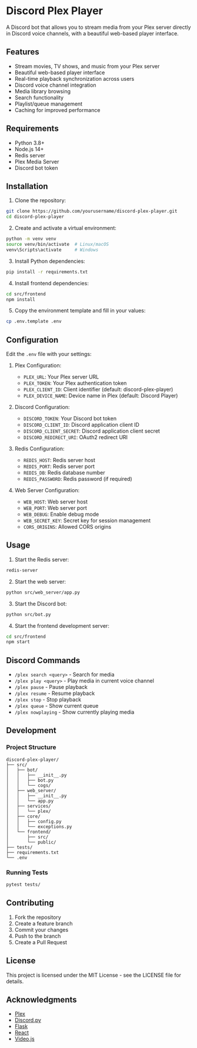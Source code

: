 # Discord Plex Player

A Discord bot that allows you to stream media from your Plex server directly in Discord voice channels, with a beautiful web-based player interface.

## Features

- Stream movies, TV shows, and music from your Plex server
- Beautiful web-based player interface
- Real-time playback synchronization across users
- Discord voice channel integration
- Media library browsing
- Search functionality
- Playlist/queue management
- Caching for improved performance

## Requirements

- Python 3.8+
- Node.js 14+
- Redis server
- Plex Media Server
- Discord bot token

## Installation

1. Clone the repository:
```bash
git clone https://github.com/yourusername/discord-plex-player.git
cd discord-plex-player
```

2. Create and activate a virtual environment:
```bash
python -m venv venv
source venv/bin/activate  # Linux/macOS
venv\Scripts\activate     # Windows
```

3. Install Python dependencies:
```bash
pip install -r requirements.txt
```

4. Install frontend dependencies:
```bash
cd src/frontend
npm install
```

5. Copy the environment template and fill in your values:
```bash
cp .env.template .env
```

## Configuration

Edit the `.env` file with your settings:

1. Plex Configuration:
   - `PLEX_URL`: Your Plex server URL
   - `PLEX_TOKEN`: Your Plex authentication token
   - `PLEX_CLIENT_ID`: Client identifier (default: discord-plex-player)
   - `PLEX_DEVICE_NAME`: Device name in Plex (default: Discord Player)

2. Discord Configuration:
   - `DISCORD_TOKEN`: Your Discord bot token
   - `DISCORD_CLIENT_ID`: Discord application client ID
   - `DISCORD_CLIENT_SECRET`: Discord application client secret
   - `DISCORD_REDIRECT_URI`: OAuth2 redirect URI

3. Redis Configuration:
   - `REDIS_HOST`: Redis server host
   - `REDIS_PORT`: Redis server port
   - `REDIS_DB`: Redis database number
   - `REDIS_PASSWORD`: Redis password (if required)

4. Web Server Configuration:
   - `WEB_HOST`: Web server host
   - `WEB_PORT`: Web server port
   - `WEB_DEBUG`: Enable debug mode
   - `WEB_SECRET_KEY`: Secret key for session management
   - `CORS_ORIGINS`: Allowed CORS origins

## Usage

1. Start the Redis server:
```bash
redis-server
```

2. Start the web server:
```bash
python src/web_server/app.py
```

3. Start the Discord bot:
```bash
python src/bot.py
```

4. Start the frontend development server:
```bash
cd src/frontend
npm start
```

## Discord Commands

- `/plex search <query>` - Search for media
- `/plex play <query>` - Play media in current voice channel
- `/plex pause` - Pause playback
- `/plex resume` - Resume playback
- `/plex stop` - Stop playback
- `/plex queue` - Show current queue
- `/plex nowplaying` - Show currently playing media

## Development

### Project Structure

```
discord-plex-player/
├── src/
│   ├── bot/
│   │   ├── __init__.py
│   │   ├── bot.py
│   │   └── cogs/
│   ├── web_server/
│   │   ├── __init__.py
│   │   └── app.py
│   ├── services/
│   │   └── plex/
│   ├── core/
│   │   ├── config.py
│   │   └── exceptions.py
│   └── frontend/
│       ├── src/
│       └── public/
├── tests/
├── requirements.txt
└── .env
```

### Running Tests

```bash
pytest tests/
```

## Contributing

1. Fork the repository
2. Create a feature branch
3. Commit your changes
4. Push to the branch
5. Create a Pull Request

## License

This project is licensed under the MIT License - see the LICENSE file for details.

## Acknowledgments

- [Plex](https://www.plex.tv/)
- [Discord.py](https://discordpy.readthedocs.io/)
- [Flask](https://flask.palletsprojects.com/)
- [React](https://reactjs.org/)
- [Video.js](https://videojs.com/)
